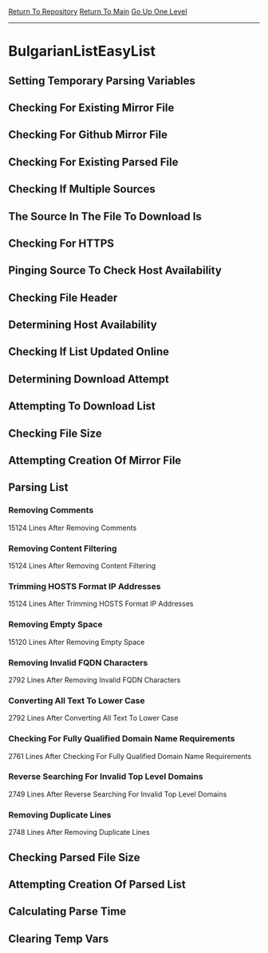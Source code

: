 [Return To Repository](https://github.com/deathbybandaid/piholeparser/)
[Return To Main](https://github.com/deathbybandaid/piholeparser/blob/master/RecentRunLogs/Mainlog.md)
[Go Up One Level](https://github.com/deathbybandaid/piholeparser/blob/master/RecentRunLogs/TopLevelScripts/30-Processing-External-Blacklists.md)
____________________________________
# BulgarianListEasyList
## Setting Temporary Parsing Variables
## Checking For Existing Mirror File
## Checking For Github Mirror File
## Checking For Existing Parsed File
## Checking If Multiple Sources
## The Source In The File To Download Is
## Checking For HTTPS
## Pinging Source To Check Host Availability
## Checking File Header
## Determining Host Availability
## Checking If List Updated Online
## Determining Download Attempt
## Attempting To Download List
## Checking File Size
## Attempting Creation Of Mirror File
## Parsing List
### Removing Comments
15124 Lines After Removing Comments
### Removing Content Filtering
15124 Lines After Removing Content Filtering
### Trimming HOSTS Format IP Addresses
15124 Lines After Trimming HOSTS Format IP Addresses
### Removing Empty Space
15120 Lines After Removing Empty Space
### Removing Invalid FQDN Characters
2792 Lines After Removing Invalid FQDN Characters
### Converting All Text To Lower Case
2792 Lines After Converting All Text To Lower Case
### Checking For Fully Qualified Domain Name Requirements
2761 Lines After Checking For Fully Qualified Domain Name Requirements
### Reverse Searching For Invalid Top Level Domains
2749 Lines After Reverse Searching For Invalid Top Level Domains
### Removing Duplicate Lines
2748 Lines After Removing Duplicate Lines
## Checking Parsed File Size
## Attempting Creation Of Parsed List
## Calculating Parse Time
## Clearing Temp Vars

